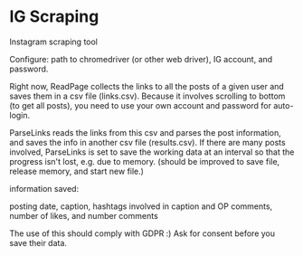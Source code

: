 # IG Scraping

Instagram scraping tool

Configure: path to chromedriver (or other web driver), IG account, and password.

Right now, ReadPage collects the links to all the posts of a given user and saves them in a csv file (links.csv). Because it involves scrolling to bottom (to get all posts), you need to use your own account and password for auto-login. 

ParseLinks reads the links from this csv and parses the post information, and saves the info in another csv file (results.csv). If there are many posts involved, ParseLinks is set to save the working data at an interval so that the progress isn't lost, e.g. due to memory. (should be improved to save file, release memory, and start new file.)

information saved:

posting date, caption, hashtags involved in caption and OP comments, number of likes, and number comments

The use of this should comply with GDPR :) Ask for consent before you save their data.
